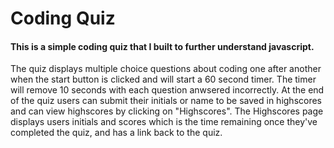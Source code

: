 # Coding Quiz
####     This is a simple coding quiz that I built to further understand javascript.
 
The quiz displays multiple choice questions about coding one after another when the start button is clicked and will start a 60 second timer. The timer will remove 10 seconds with each question anwsered incorrectly. At the end of the quiz users can submit their initials or name to be saved in highscores and can view highscores by clicking on "Highscores". The Highscores page displays users initials and scores which is the time remaining once they've completed the quiz, and has a link back to the quiz. 

    
